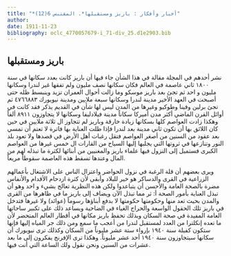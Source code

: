 ```yaml
---
title: "*أخبار وأفكار : باريز ومستقبلها*. المقتبس 6(12)"
author: 
date: 1911-11-23
bibliography: oclc_4770057679-i_71-div_25.d1e2903.bib
---
```




##  باريز ومستقبلها 


 نشر أحدهم في  المجلة  مقالة  في هذا الشأن جاء فيها أن باريز كانت بعدد سكانها في سنة  ١٨٠٠  ثاني عاصمة في العالم فكان سكانها نصف مليون ولم تفقها غير لندرا وسكانها مليون و  احد  ثم تجئ بعد باريز موسكو وما زالت أحوال العمران تزيد وينبسط ظله حتى أصبحت في العهد الأخير مدينة لندرا وسكانها  سبعة  ملايين ومدينة نيويورك  ٤٧٦٦٨٨٣  ثم تجئ برلين وفينا وطوكيو وغيرها من المدن ليس لها شأن في القديم يذكر فقد كانت في أوائل القرن الماضي أكثر مدن أميركا سكاناً مدينة فيلادليفا وسكانها لا يتجاوزون  ٨٩١١  ألفاً وهكذا زادت العواصم كلها بسكانها زيادة خارقة وباريز لم تتجاوز ال  ثلاثة  ملايين في   حين كان اللائق بها أن تكون ثاني مدينة بعد لندرا فإذا ظلت العناية بها فاترة لا تعتم أن تمسي بعد عقود من السنين من أصغر العواصم فتقل رغبات أهل الأرض في قصدها ولا تعود بلد النور وتنازعها في ثروتها التي يجلبها إليها السياح من القارات ال  خمس  غيرها من العواصم الكبرى فستميل إلى النزول فيها علماء باريز والمغنيين من أبنائها لكثرة ما تبذله لهم من المال وعندها تسقط هذه العاصمة سقوطاً مريعاً. 

 ويرى بعضهم أن قلة الرغبة في نزول الحواضر واعتزال الناس على الاشتغال بأعمالهم الزراعية في القرى والدساكر هو خير للبلاد وأبقى لأن كثرة ازدحام الأقدام والأنفاس مضرة بالصحة العامة والأحسن أن يتباعدوا ولكن هذه النظرية تعالج بشيء و  احد  وهو أن تبذل العناية بأمور الصحة أ: ثر مما تبذل الآن ويضاف إلى باريز ما في ظاهرها من القرى والمدن بحيث تعد منها وحكومتها حكومتها لا بدفع أبناؤها رسوماً (عوائد) ولا غيرها فتدخل في باريز تلك الحقول الواسعة والحراج الغياء في الضاحية ويساعد ذلك على تكبير ساحاتها العامة المفيدة في صحة   السكان وبذلك تحفظ باريز مكانها في أقطار العالم المتحضر لأن ما تعده إنكلترا من العدد لمستقبل لندرا من أعجب ما سمع ومن ذلك جر المياه إليها فإنها ستكون كفيلة سنة  ١٩٤٠  بإرواء  ستة  عشر  مليوناً من السكان وكذلك ترى نيويورك أن سكانها سيتجاوزون سنة  ١٩٤٠  أحد  عشر  مليوناً. وهكذا ترى الإفرنج يفكرون إلى ما بعد عشرات من السنين ونحن نقول ولك الساعة التي أنت فيها. 

